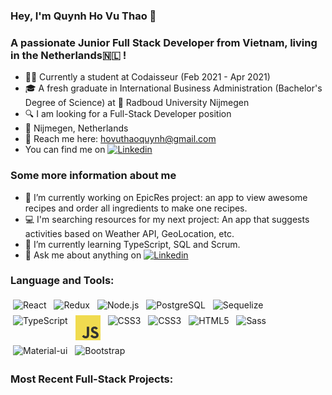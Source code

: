 ### Hey, I'm Quynh Ho Vu Thao 👋

### A passionate Junior Full Stack Developer from Vietnam, living in the Netherlands🇳🇱 !

- 👩‍💻 Currently a student at Codaisseur (Feb 2021 - Apr 2021)
- :mortar_board: A fresh graduate in International Business Administration (Bachelor's Degree of Science) at :school: Radboud University Nijmegen
- :mag: I am looking for a Full-Stack Developer position
- 📍 Nijmegen, Netherlands
- :email: Reach me here: hovuthaoquynh@gmail.com
- You can find me on [![Linkedin](https://i.stack.imgur.com/gVE0j.png)](https://www.linkedin.com/in/quynh-ho-420188171/) 



### Some more information about me

- 🔭 I’m currently working on EpicRes project: an app to view awesome recipes and order all ingredients to make one recipes.
- 💻 I'm searching resources for my next project: An app that suggests activities based on Weather API, GeoLocation, etc. 
- 🌱 I’m currently learning TypeScript, SQL and Scrum.
- 💬 Ask me about anything on [![Linkedin](https://i.stack.imgur.com/gVE0j.png)](https://www.linkedin.com/in/quynh-ho-420188171/) 

### Language and Tools:
<p>
 <img src="https://cdn.worldvectorlogo.com/logos/react-2.svg" alt="React" height="40" style="vertical-align:top; margin:4px">
 <img src="https://cdn.worldvectorlogo.com/logos/redux.svg" alt="Redux" height="40" style="vertical-align:top; margin:4px">
 <img src="https://cdn.worldvectorlogo.com/logos/nodejs-2.svg" alt="Node.js" height="40" style="vertical-align:top; margin:4px">
 <img src="https://cdn.worldvectorlogo.com/logos/postgresql.svg" alt="PostgreSQL" height="40" style="vertical-align:top; margin:4px">
 <img src="https://cdn.worldvectorlogo.com/logos/sequelize.svg" alt="Sequelize" height="40" style="vertical-align:top; margin:4px">
<img src="https://upload.wikimedia.org/wikipedia/commons/4/4c/Typescript_logo_2020.svg" alt="TypeScript" height="40" style="vertical-align:top; margin:4px">
<img src="https://raw.githubusercontent.com/github/explore/80688e429a7d4ef2fca1e82350fe8e3517d3494d/topics/javascript/javascript.png" alt="Javascript" height="40" style="vertical-align:top; margin:4px">
<img src="https://cdn.worldvectorlogo.com/logos/git-icon.svg" alt="CSS3" height="40" style="vertical-align:top; margin:4px">
<img src="https://cdn.worldvectorlogo.com/logos/css-5.svg" alt="CSS3" height="40" style="vertical-align:top; margin:4px">
<img src="https://cdn.worldvectorlogo.com/logos/html5.svg" alt="HTML5" height="40" style="vertical-align:top; margin:4px">
 <img src="https://cdn.worldvectorlogo.com/logos/sass-1.svg" alt="Sass" height="40" style="vertical-align:top; margin:4px">
<img src="https://cdn.worldvectorlogo.com/logos/material-ui-1.svg" alt="Material-ui" height="40" style="vertical-align:top; margin:4px">
<img src="https://cdn.worldvectorlogo.com/logos/bootstrap-4.svg" alt="Bootstrap" height="40" style="vertical-align:top; margin:4px">
</p>

### Most Recent Full-Stack Projects:




<!--
**quynhho-2007/quynhho-2007** is a ✨ _special_ ✨ repository because its `README.md` (this file) appears on your GitHub profile.


-->

